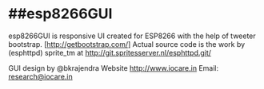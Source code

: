 ##esp8266GUI
==========

esp8266GUI is responsive UI created for ESP8266 with the help of tweeter bootstrap. [http://getbootstrap.com/]
Actual source code is the work by (esphttpd) sprite_tm at http://git.spritesserver.nl/esphttpd.git/

GUI design by @bkrajendra
Website http://www.iocare.in
Email: research@iocare.in
